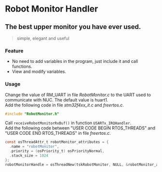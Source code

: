 # Robot Monitor Handler
## The best upper monitor you have ever used.
>simple, elegant and useful

### Feature
* No need to add variables in the program, just include it and call functions.
* View and modify variables.

### Usage
Change the value of RM_UART in file *RobotMonitor.c* to the UART used to communicate with NUC. The default value is huart1.  
Add the following code in file *stm32f4xx_it.c* and *freertos.c*.  
```C
#include "RobotMonitor.h"
```
Call `receiveRobotMonitorRxBuf()` in function `USARTx_IRQHandler`.  
Add the following code between "USER CODE BEGIN RTOS_THREADS" and "USER CODE END RTOS_THREADS" in file *freertos.c*.
```C
const osThreadAttr_t robotMonitor_attributes = {
  .name = "robotMonitor",
  .priority = (osPriority_t) osPriorityNormal,
  .stack_size = 1024
};
robotMonitorHandle = osThreadNew(tskRobotMonitor, NULL, &robotMonitor_attributes);
```

